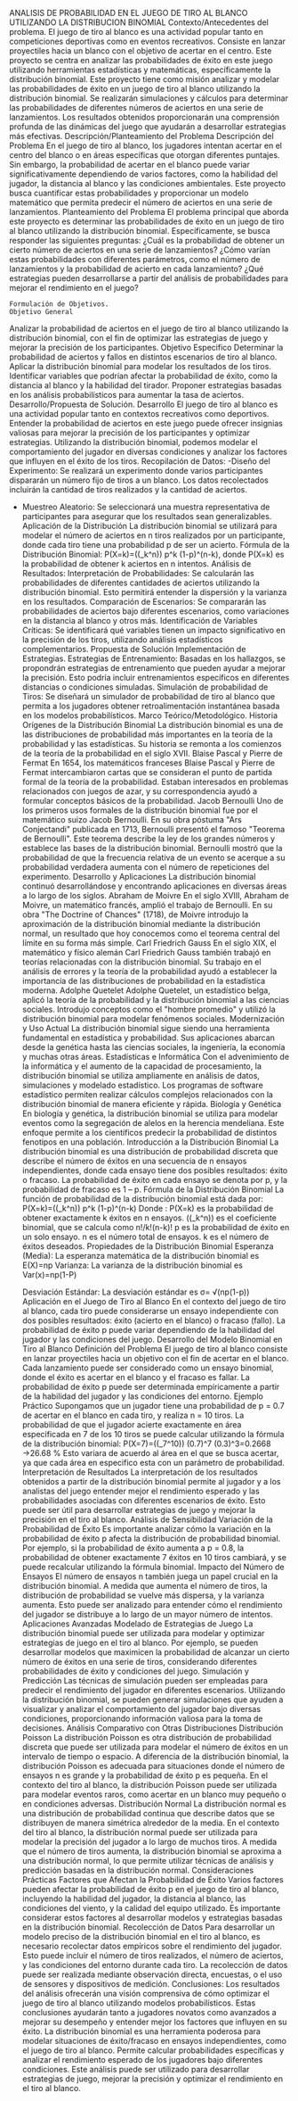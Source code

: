 ANALISIS DE PROBABILIDAD EN EL JUEGO DE TIRO AL BLANCO UTILIZANDO LA DISTRIBUCION BINOMIAL
	Contexto/Antecedentes del problema.
El juego de tiro al blanco es una actividad popular tanto en competiciones deportivas como en eventos recreativos. Consiste en lanzar proyectiles hacia un blanco con el objetivo de acertar en el centro. Este proyecto se centra en analizar las probabilidades de éxito en este juego utilizando  herramientas estadísticas y matemáticas, específicamente la distribución binomial.
Este proyecto tiene como misión analizar y modelar las probabilidades de éxito en un juego de tiro al blanco utilizando la distribución binomial. Se realizarán simulaciones y cálculos para determinar las probabilidades de diferentes números de aciertos en una serie de lanzamientos.
Los resultados obtenidos proporcionarán una comprensión profunda de las dinámicas del juego que ayudarán a desarrollar estrategias más efectivas.
	Descripción/Planteamiento del Problema
	Descripción del Problema
En el juego de tiro al blanco, los jugadores intentan acertar en el centro del blanco o en áreas específicas que otorgan diferentes puntajes. Sin embargo, la probabilidad de acertar en el blanco puede variar significativamente dependiendo de varios factores, como la habilidad del jugador, la distancia al blanco y las condiciones ambientales. Este proyecto busca cuantificar estas probabilidades y proporcionar un modelo matemático que permita predecir el número de aciertos en una serie de lanzamientos.
	Planteamiento del Problema
El problema principal que aborda este proyecto es determinar las probabilidades de éxito   en un juego de tiro al blanco utilizando la distribución binomial. Específicamente, se busca responder las siguientes preguntas:
¿Cuál es la probabilidad de obtener un cierto número de aciertos en una serie de lanzamientos?
¿Cómo varían estas probabilidades con diferentes parámetros, como el número de lanzamientos y la probabilidad de acierto en cada lanzamiento?
¿Qué estrategias pueden desarrollarse a partir del análisis de probabilidades para mejorar el rendimiento en el juego?

	Formulación de Objetivos.
	Objetivo General
Analizar la probabilidad de aciertos en el juego de tiro al blanco utilizando la distribución binomial, con el fin de optimizar las estrategias de juego y mejorar la precisión de los participantes.
	Objetivo Especifico
	Determinar la probabilidad de aciertos y fallos en distintos escenarios de tiro al blanco.
	Aplicar la distribución binomial para modelar los resultados de los tiros.
	Identificar variables que podrían afectar la probabilidad de éxito, como la distancia al blanco y la habilidad del tirador.
	Proponer estrategias basadas en los análisis probabilísticos para aumentar la tasa de aciertos.
	Desarrollo/Propuesta de Solución.
	Desarrollo
El juego de tiro al blanco es una actividad popular tanto en contextos recreativos como deportivos. Entender la probabilidad de aciertos en este juego puede ofrecer insignias valiosas para mejorar la precisión de los participantes y optimizar estrategias. Utilizando la distribución binomial, podemos modelar el comportamiento del jugador en diversas condiciones y analizar los factores que influyen en el éxito de los tiros.
	Recopilación de Datos:
-Diseño del Experimento: Se realizará un experimento donde varios participantes   dispararán un número fijo de tiros a un blanco. Los datos recolectados incluirán la cantidad de tiros realizados y la cantidad de aciertos.
- Muestreo Aleatorio: Se seleccionará una muestra representativa de participantes para asegurar que los resultados sean generalizables.
	Aplicación de la Distribución 
	La distribución binomial se utilizará para modelar el número de aciertos en n tiros realizados por un participante, donde cada tiro tiene una probabilidad p de ser un acierto.
	Fórmula de la Distribución Binomial: P(X=k)=((_k^n))  p^k (1-p)^(n-k), donde P(X=k) es la probabilidad de obtener k aciertos en n intentos.
	Análisis de Resultados: 
	Interpretación de Probabilidades: Se calcularán las probabilidades de diferentes cantidades de aciertos utilizando la distribución binomial. Esto permitirá entender la dispersión y la varianza en los resultados.
	Comparación de Escenarios: Se compararán las probabilidades de aciertos bajo diferentes escenarios, como variaciones en la distancia al blanco y otros más.
	Identificación de Variables Críticas: Se identificará qué variables tienen un impacto significativo en la precisión de los tiros, utilizando análisis estadísticos complementarios.
	Propuesta de Solución
Implementación de Estrategias.
	Estrategias de Entrenamiento: Basadas en los hallazgos, se propondrán estrategias de entrenamiento que pueden ayudar a mejorar la precisión. Esto podría incluir entrenamientos específicos en diferentes distancias o condiciones simuladas.
	Simulación de probabilidad de Tiros: Se diseñará un simulador de probabilidad de tiro al blanco que permita a los jugadores obtener retroalimentación instantánea basada en los modelos probabilísticos.
	Marco Teórico/Metodológico.
	Historia
	Orígenes de la Distribución Binomial
La distribución binomial es una de las distribuciones de probabilidad más importantes en la teoría de la probabilidad y las estadísticas. Su historia se remonta a los comienzos de la teoría de la probabilidad en el siglo XVII.
	Blaise Pascal y Pierre de Fermat
En 1654, los matemáticos franceses Blaise Pascal y Pierre de Fermat intercambiaron cartas que se consideran el punto de partida formal de la teoría de la probabilidad. Estaban interesados en problemas relacionados con juegos de azar, y su correspondencia ayudó a formular conceptos básicos de la probabilidad.
	Jacob Bernoulli
Uno de los primeros usos formales de la distribución binomial fue por el matemático suizo Jacob Bernoulli. En su obra póstuma "Ars Conjectandi" publicada en 1713, Bernoulli presentó el famoso "Teorema de Bernoulli". Este teorema describe la ley de los grandes números y establece las bases de la distribución binomial. Bernoulli mostró que la probabilidad de que la frecuencia relativa de un evento se acerque a su probabilidad verdadera aumenta con el número de repeticiones del experimento.
	Desarrollo y Aplicaciones
La distribución binomial continuó desarrollándose y encontrando aplicaciones en diversas áreas a lo largo de los siglos.
	Abraham de Moivre
En el siglo XVIII, Abraham de Moivre, un matemático francés, amplió el trabajo de Bernoulli. En su obra "The Doctrine of Chances" (1718), de Moivre introdujo la aproximación de la distribución binomial mediante la distribución normal, un resultado que hoy conocemos como el teorema central del límite en su forma más simple.
	Carl Friedrich Gauss
En el siglo XIX, el matemático y físico alemán Carl Friedrich Gauss también trabajó en teorías relacionadas con la distribución binomial. Su trabajo en el análisis de errores y la teoría de la probabilidad ayudó a establecer la importancia de las distribuciones de probabilidad en la estadística moderna.
	Adolphe Quetelet
Adolphe Quetelet, un estadístico belga, aplicó la teoría de la probabilidad y la distribución binomial a las ciencias sociales. Introdujo conceptos como el "hombre promedio" y utilizó la distribución binomial para modelar fenómenos sociales.
	Modernización y Uso Actual
La distribución binomial sigue siendo una herramienta fundamental en estadística y probabilidad. Sus aplicaciones abarcan desde la genética hasta las ciencias sociales, la ingeniería, la economía y muchas otras áreas.
	Estadísticas e Informática
Con el advenimiento de la informática y el aumento de la capacidad de procesamiento, la distribución binomial se utiliza ampliamente en análisis de datos, simulaciones y modelado estadístico. Los programas de software estadístico permiten realizar cálculos complejos relacionados con la distribución binomial de manera eficiente y rápida.
	Biología y Genética
En biología y genética, la distribución binomial se utiliza para modelar eventos como la segregación de alelos en la herencia mendeliana. Este enfoque permite a los científicos predecir la probabilidad de distintos fenotipos en una población.
	Introducción a la Distribución Binomial 
La distribución binomial es una distribución de probabilidad discreta que describe el número de éxitos en una secuencia de n ensayos independientes, donde cada ensayo tiene dos posibles resultados: éxito o fracaso. La probabilidad de éxito en cada ensayo se denota por p, y la probabilidad de fracaso es 1 – p.
	Fórmula de la Distribución Binomial
La función de probabilidad de la distribución binomial está dada por:
P(X=k)=((_k^n))  p^k (1-p)^(n-k)
Donde :
	P(X=k) es la probabilidad de obtener exactamente k éxitos en n ensayos.
	((_k^n)) es el coeficiente binomial, que se calcula como n!/k!(n-k)!
	p es la probabilidad de éxito en un solo ensayo.
	n es el número total de ensayos.
	k es el número de éxitos deseados.
	Propiedades de la Distribución Binomial
	Esperanza (Media): La esperanza matemática de la distribución binomial es 
E(X)=np
	Varianza: La varianza de la distribución binomial es
Var(x)=np(1-P)

	Desviación Estándar: La desviación estándar es
σ= √(np(1-p))
	Aplicación en el Juego de Tiro al Blanco
En el contexto del juego de tiro al blanco, cada tiro puede considerarse un ensayo independiente con dos posibles resultados: éxito (acierto en el blanco) o fracaso (fallo). La probabilidad de éxito p puede variar dependiendo de la habilidad del jugador y las condiciones del juego.
	Desarrollo del Modelo Binomial en Tiro al Blanco
	Definición del Problema
El juego de tiro al blanco consiste en lanzar proyectiles hacia un objetivo con el fin de acertar en el blanco. Cada lanzamiento puede ser considerado como un ensayo binomial, donde el éxito es acertar en el blanco y el fracaso es fallar. La probabilidad de éxito p puede ser determinada empíricamente a partir de la habilidad del jugador y las condiciones del entorno.
	Ejemplo Práctico
Supongamos que un jugador tiene una probabilidad de p = 0.7 de acertar en el blanco en cada tiro, y realiza n = 10 tiros. La probabilidad de que el jugador acierte exactamente en área especificada en 7 de los 10 tiros se puede calcular utilizando la fórmula de la distribución binomial:
P(X=7)=((_7^10))  (0.7)^7 (0.3)^3=0.2668 →26.68 % 
Esto variara de acuerdo al área en el que se busca acertar, ya que cada área en especifico esta con un parámetro de probabilidad.
	Interpretación de Resultados
La interpretación de los resultados obtenidos a partir de la distribución binomial permite al jugador y a los analistas del juego entender mejor el rendimiento esperado y las probabilidades asociadas con diferentes escenarios de éxito. Esto puede ser útil para desarrollar estrategias de juego y mejorar la precisión en el tiro al blanco.
	Análisis de Sensibilidad
	Variación de la Probabilidad de Éxito
Es importante analizar cómo la variación en la probabilidad de éxito p afecta la distribución de probabilidad binomial. Por ejemplo, si la probabilidad de éxito aumenta a p = 0.8, la probabilidad de obtener exactamente 7 éxitos en 10 tiros cambiará, y se puede recalcular utilizando la fórmula binomial.
	Impacto del Número de Ensayos
El número de ensayos n también juega un papel crucial en la distribución binomial. A medida que aumenta el número de tiros, la distribución de probabilidad se vuelve más dispersa, y la varianza aumenta. Esto puede ser analizado para entender cómo el rendimiento del jugador se distribuye a lo largo de un mayor número de intentos.
	Aplicaciones Avanzadas
	Modelado de Estrategias de Juego
La distribución binomial puede ser utilizada para modelar y optimizar estrategias de juego en el tiro al blanco. Por ejemplo, se pueden desarrollar modelos que maximicen la probabilidad de alcanzar un cierto número de éxitos en una serie de tiros, considerando diferentes probabilidades de éxito y condiciones del juego.
	Simulación y Predicción
Las técnicas de simulación pueden ser empleadas para predecir el rendimiento del jugador en diferentes escenarios. Utilizando la distribución binomial, se pueden generar simulaciones que ayuden a visualizar y analizar el comportamiento del jugador bajo diversas condiciones, proporcionando información valiosa para la toma de decisiones.
	Análisis Comparativo con Otras Distribuciones
	Distribución Poisson
La distribución Poisson es otra distribución de probabilidad discreta que puede ser utilizada para modelar el número de éxitos en un intervalo de tiempo o espacio. A diferencia de la distribución binomial, la distribución Poisson es adecuada para situaciones donde el número de ensayos n es grande y la probabilidad de éxito p es pequeña. En el contexto del tiro al blanco, la distribución Poisson puede ser utilizada para modelar eventos raros, como acertar en un blanco muy pequeño o en condiciones adversas.
	Distribución Normal
La distribución normal es una distribución de probabilidad continua que describe datos que se distribuyen de manera simétrica alrededor de la media. En el contexto del tiro al blanco, la distribución normal puede ser utilizada para modelar la precisión del jugador a lo largo de muchos tiros. A medida que el número de tiros aumenta, la distribución binomial se aproxima a una distribución normal, lo que permite utilizar técnicas de análisis y predicción basadas en la distribución normal.
	Consideraciones Prácticas
	Factores que Afectan la Probabilidad de Éxito
Varios factores pueden afectar la probabilidad de éxito p en el juego de tiro al blanco, incluyendo la habilidad del jugador, la distancia al blanco, las condiciones del viento, y la calidad del equipo utilizado. Es importante considerar estos factores al desarrollar modelos y estrategias basadas en la distribución binomial.
	Recolección de Datos
Para desarrollar un modelo preciso de la distribución binomial en el tiro al blanco, es necesario recolectar datos empíricos sobre el rendimiento del jugador. Esto puede incluir el número de tiros realizados, el número de aciertos, y las condiciones del entorno durante cada tiro. La recolección de datos puede ser realizada mediante observación directa, encuestas, o el uso de sensores y dispositivos de medición.
	Conclusiones:
Los resultados del análisis ofrecerán una visión comprensiva de cómo optimizar el juego de tiro al blanco utilizando modelos probabilísticos. Estas conclusiones ayudarán tanto a jugadores novatos como avanzados a mejorar su desempeño y entender mejor los factores que influyen en su éxito.
La distribución binomial es una herramienta poderosa para modelar situaciones de éxito/fracaso en ensayos independientes, como el juego de tiro al blanco. Permite calcular probabilidades específicas y analizar el rendimiento esperado de los jugadores bajo diferentes condiciones. Este análisis puede ser utilizado para desarrollar estrategias de juego, mejorar la precisión y optimizar el rendimiento en el tiro al blanco.
